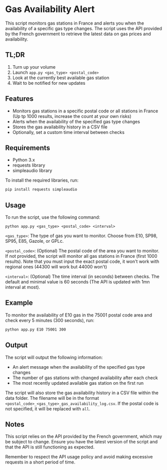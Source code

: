 # Gas Availability Alert
This script monitors gas stations in France and alerts you when the availability of a specific gas type changes. The script uses the API provided by the French government to retrieve the latest data on gas prices and availability.

## TL;DR
1. Turn up your volume
2. Launch `app.py <gas_type> <postal_code>`
3. Look at the currently best available gas station
4. Wait to be notified for new updates

## Features
- Monitors gas stations in a specific postal code or all stations in France (Up tp 1000 results, increase the count at your own risks)
- Alerts when the availability of the specified gas type changes
- Stores the gas availability history in a CSV file
- Optionally, set a custom time interval between checks
## Requirements
- Python 3.x
- requests library
- simpleaudio library

To install the required libraries, run:

```bash
pip install requests simpleaudio
```
## Usage
To run the script, use the following command:

```
python app.py <gas_type> <postal_code> <interval>
```
`<gas_type>`: The type of gas you want to monitor. Choose from E10, SP98, SP95, E85, Gazole, or GPLc.

`<postal_code>`: (Optional) The postal code of the area you want to monitor. If not provided, the script will monitor all gas stations in France (first 1000 results). Note that you must input the exact postal code, it won't work with regional ones (44300 will work but 44000 won't)

`<interval>`: (Optional) The time interval (in seconds) between checks. The default and minimal value is 60 seconds (The API is updated with 1mn interval at most).

## Example
To monitor the availability of E10 gas in the 75001 postal code area and check every 5 minutes (300 seconds), run:

```bash
python app.py E10 75001 300
```
## Output
The script will output the following information:

- An alert message when the availability of the specified gas type changes
- The number of gas stations with changed availability after each check
- The most recently updated available gas station on the first run

The script will also store the gas availability history in a CSV file within the data folder. The filename will be in the format `<postal_code>_<gas_type>_gas_availability_log.csv`. If the postal code is not specified, it will be replaced with `all`.

## Notes
This script relies on the API provided by the French government, which may be subject to change. Ensure you have the latest version of the script and that the API is still functioning as expected.

Remember to respect the API usage policy and avoid making excessive requests in a short period of time.